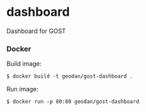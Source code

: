 # dashboard
Dashboard for GOST

### Docker

Build image:

```
$ docker build -t geodan/gost-dashboard .
```

Run image:

```
$ docker run -p 80:80 geodan/gost-dashboard
```
